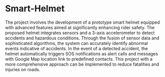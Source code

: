 # Smart-Helmet


The project involves the development of a prototype smart helmet equipped with advanced features aimed at significantly enhancing rider safety. The proposed helmet integrates sensors and a 3-axis accelerometer to detect accidents and hazardous conditions. Through the fusion of sensor data and sophisticated algorithms, the system can accurately identify abnormal events indicative of accidents. In the event of a detected accident, the helmet automatically triggers SOS notifications as alert calls and messages with Google Map location link to predefined contacts. This project with a more comprehensive approach can be implemented to reduce fatalities and injuries on roads.
